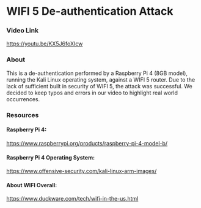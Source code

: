 # WIFI 5 De-authentication Attack
### Video Link
https://youtu.be/KX5J6foXIcw
### About
This is a de-authentication performed by a Raspberry Pi 4 (8GB model), running the Kali Linux operating system, against a WIFI 5 router. Due to the lack of sufficient built in security of WIFI 5, the attack was successful. We decided to keep typos and errors in our video to highlight real world occurrences. 
### Resources
#### Raspberry Pi 4:
https://www.raspberrypi.org/products/raspberry-pi-4-model-b/
#### Raspberry Pi 4 Operating System: 
https://www.offensive-security.com/kali-linux-arm-images/
#### About WIFI Overall:
https://www.duckware.com/tech/wifi-in-the-us.html
